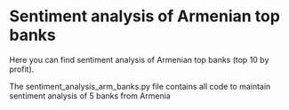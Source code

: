 # Sentiment analysis of Armenian top banks

Here you can find sentiment analysis of Armenian top banks (top 10 by profit).

The sentiment_analysis_arm_banks.py file contains all code to maintain sentiment analysis of 5 banks from Armenia
